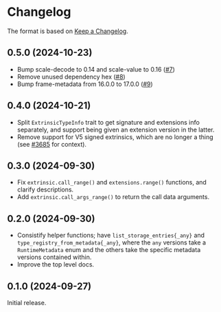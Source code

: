 # Changelog

The format is based on [Keep a Changelog].

[Keep a Changelog]: http://keepachangelog.com/en/1.0.0/

## 0.5.0 (2024-10-23)

- Bump scale-decode to 0.14 and scale-value to 0.16 ([#7](https://github.com/paritytech/frame-decode/pull/7))
- Remove unused dependency hex ([#8](https://github.com/paritytech/frame-decode/pull/8))
- Bump frame-metadata from 16.0.0 to 17.0.0 ([#9](https://github.com/paritytech/frame-decode/pull/8))

## 0.4.0 (2024-10-21)

- Split `ExtrinsicTypeInfo` trait to get signature and extensions info separately, and support being given an extension version in the latter.
- Remove support for V5 signed extrinsics, which are no longer a thing (see [#3685](https://github.com/paritytech/polkadot-sdk/pull/3685) for context).

## 0.3.0 (2024-09-30)

- Fix `extrinsic.call_range()` and `extensions.range()` functions, and clarify descriptions. 
- Add `extrinsic.call_args_range()` to return the call data arguments.

## 0.2.0 (2024-09-30)

- Consistify helper functions; have `list_storage_entries{_any}` and `type_registry_from_metadata{_any}`, where
  the `any` versions take a `RuntimeMetadata` enum and the others take the specific metadata versions contained within.
- Improve the top level docs.

## 0.1.0 (2024-09-27)

Initial release.